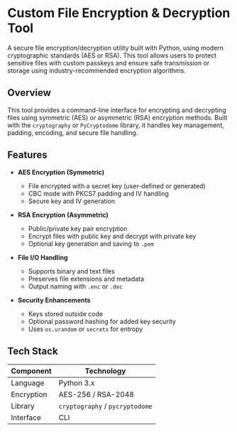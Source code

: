 # Custom File Encryption & Decryption Tool

A secure file encryption/decryption utility built with Python, using modern cryptographic standards (AES or RSA). This tool allows users to protect sensitive files with custom passkeys and ensure safe transmission or storage using industry-recommended encryption algorithms.

## Overview

This tool provides a command-line interface for encrypting and decrypting files using symmetric (AES) or asymmetric (RSA) encryption methods. Built with the `cryptography` or `PyCryptodome` library, it handles key management, padding, encoding, and secure file handling.

## Features

- **AES Encryption (Symmetric)**
  - File encrypted with a secret key (user-defined or generated)
  - CBC mode with PKCS7 padding and IV handling
  - Secure key and IV generation

- **RSA Encryption (Asymmetric)**
  - Public/private key pair encryption
  - Encrypt files with public key and decrypt with private key
  - Optional key generation and saving to `.pem`

- **File I/O Handling**
  - Supports binary and text files
  - Preserves file extensions and metadata
  - Output naming with `.enc` or `.dec`

- **Security Enhancements**
  - Keys stored outside code
  - Optional password hashing for added key security
  - Uses `os.urandom` or `secrets` for entropy

## Tech Stack

| Component     | Technology                 |
|---------------|-----------------------------|
| Language      | Python 3.x                  |
| Encryption    | AES-256 / RSA-2048          |
| Library       | `cryptography` / `pycryptodome` |
| Interface     | CLI                         |




